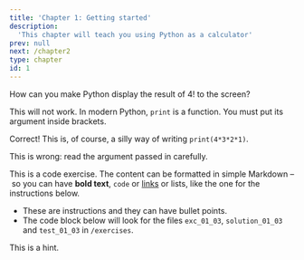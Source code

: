 ```yaml
---
title: 'Chapter 1: Getting started'
description:
  'This chapter will teach you using Python as a calculator'
prev: null
next: /chapter2
type: chapter
id: 1
---
```


<exercise id="1" title="Introduction" type="slides">

<slides source="chapter1_01_introduction">
</slides>

</exercise>

<exercise id="2" title="Printing">

How can you make Python display the result of 4! to the screen?

<choice>
<opt text="`print 4*3*2*1`">

This will not work. In modern Python, `print` is a function. You must put its
argument inside brackets.

</opt>

<opt text="`print(3*2*2)`" correct="true">

Correct! This is, of course, a silly way of writing `print(4*3*2*1)`.

</opt>

<opt text="`print(4*3*1*1)`">

This is wrong: read the argument passed in carefully.

</opt>
</choice>

</exercise>

<exercise id="3" title="First steps">

This is a code exercise. The content can be formatted in simple Markdown – so
you can have **bold text**, `code` or [links](https://spacy.io) or lists, like
the one for the instructions below.

- These are instructions and they can have bullet points.
- The code block below will look for the files `exc_01_03`, `solution_01_03` and
  `test_01_03` in `/exercises`.

<codeblock id="01_03">

This is a hint.

</codeblock>

</exercise>
